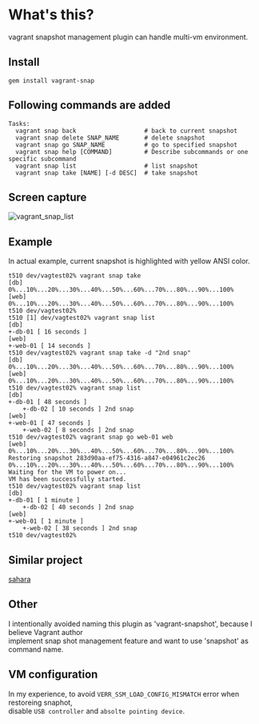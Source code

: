 What's this?
==================================
vagrant snapshot management plugin
can handle multi-vm environment.

## Install

    gem install vagrant-snap

## Following commands are added

    Tasks:
      vagrant snap back                   # back to current snapshot
      vagrant snap delete SNAP_NAME       # delete snapshot
      vagrant snap go SNAP_NAME           # go to specified snapshot
      vagrant snap help [COMMAND]         # Describe subcommands or one specific subcommand
      vagrant snap list                   # list snapshot
      vagrant snap take [NAME] [-d DESC]  # take snapshot

## Screen capture

![vagrant_snap_list](https://github.com/t9md/vagrant-snap/raw/master/misc/vagrant_snap_list.png)

## Example

In actual example, current snapshot is highlighted with yellow ANSI color.

    t510 dev/vagtest02% vagrant snap take
    [db]
    0%...10%...20%...30%...40%...50%...60%...70%...80%...90%...100%
    [web]
    0%...10%...20%...30%...40%...50%...60%...70%...80%...90%...100%
    t510 dev/vagtest02% 
    t510 [1] dev/vagtest02% vagrant snap list    
    [db]
    +-db-01 [ 16 seconds ]
    [web]
    +-web-01 [ 14 seconds ]
    t510 dev/vagtest02% vagrant snap take -d "2nd snap"
    [db]
    0%...10%...20%...30%...40%...50%...60%...70%...80%...90%...100%
    [web]
    0%...10%...20%...30%...40%...50%...60%...70%...80%...90%...100%
    t510 dev/vagtest02% vagrant snap list 
    [db]
    +-db-01 [ 48 seconds ]
        +-db-02 [ 10 seconds ] 2nd snap
    [web]
    +-web-01 [ 47 seconds ]
        +-web-02 [ 8 seconds ] 2nd snap
    t510 dev/vagtest02% vagrant snap go web-01 web                 
    [web]
    0%...10%...20%...30%...40%...50%...60%...70%...80%...90%...100%
    Restoring snapshot 283d90aa-ef75-4316-a847-e04961c2ec26
    0%...10%...20%...30%...40%...50%...60%...70%...80%...90%...100%
    Waiting for the VM to power on...
    VM has been successfully started.
    t510 dev/vagtest02% vagrant snap list 
    [db]
    +-db-01 [ 1 minute ]
        +-db-02 [ 40 seconds ] 2nd snap
    [web]
    +-web-01 [ 1 minute ]
        +-web-02 [ 38 seconds ] 2nd snap
    t510 dev/vagtest02% 


## Similar project
[sahara](https://github.com/jedi4ever/sahara)

## Other
I intentionally avoided naming this plugin as 'vagrant-snapshot', because I believe Vagrant author  
implement snap shot management feature and want to use 'snapshot' as command name.

## VM configuration
In my experience, to avoid `VERR_SSM_LOAD_CONFIG_MISMATCH` error when restoreing snaphot,  
disable `USB controller` and `absolte pointing device`.
